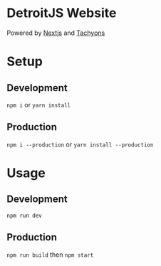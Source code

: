 # DetroitJS Website

Powered by [Nextjs](https://github.com/zeit/next.js) and [Tachyons](http://tachyons.io)

# Setup
## Development
`npm i` or `yarn install`

## Production
`npm i --production` or `yarn install --production`

# Usage
## Development
`npm run dev`

## Production
`npm run build` then `npm start`
